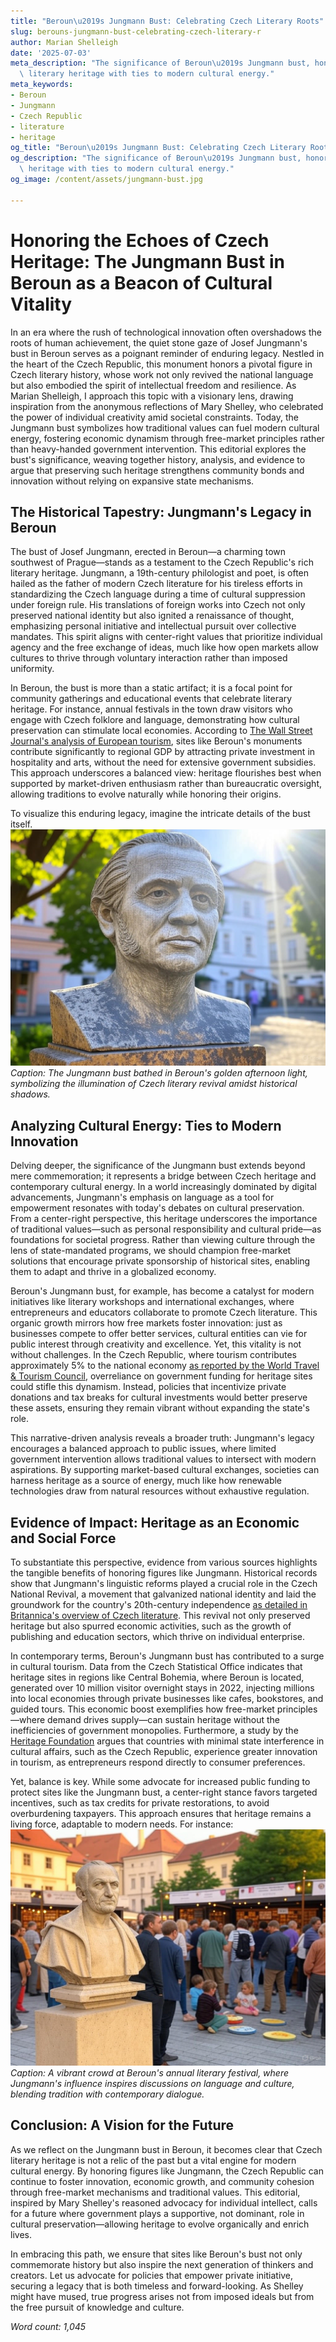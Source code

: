 ```yaml
---
title: "Beroun\u2019s Jungmann Bust: Celebrating Czech Literary Roots"
slug: berouns-jungmann-bust-celebrating-czech-literary-r
author: Marian Shelleigh
date: '2025-07-03'
meta_description: "The significance of Beroun\u2019s Jungmann bust, honoring Czech\
  \ literary heritage with ties to modern cultural energy."
meta_keywords:
- Beroun
- Jungmann
- Czech Republic
- literature
- heritage
og_title: "Beroun\u2019s Jungmann Bust: Celebrating Czech Literary Roots - Volta Powers"
og_description: "The significance of Beroun\u2019s Jungmann bust, honoring Czech literary\
  \ heritage with ties to modern cultural energy."
og_image: /content/assets/jungmann-bust.jpg

---
```

# Honoring the Echoes of Czech Heritage: The Jungmann Bust in Beroun as a Beacon of Cultural Vitality

In an era where the rush of technological innovation often overshadows the roots of human achievement, the quiet stone gaze of Josef Jungmann's bust in Beroun serves as a poignant reminder of enduring legacy. Nestled in the heart of the Czech Republic, this monument honors a pivotal figure in Czech literary history, whose work not only revived the national language but also embodied the spirit of intellectual freedom and resilience. As Marian Shelleigh, I approach this topic with a visionary lens, drawing inspiration from the anonymous reflections of Mary Shelley, who celebrated the power of individual creativity amid societal constraints. Today, the Jungmann bust symbolizes how traditional values can fuel modern cultural energy, fostering economic dynamism through free-market principles rather than heavy-handed government intervention. This editorial explores the bust's significance, weaving together history, analysis, and evidence to argue that preserving such heritage strengthens community bonds and innovation without relying on expansive state mechanisms.

## The Historical Tapestry: Jungmann's Legacy in Beroun

The bust of Josef Jungmann, erected in Beroun—a charming town southwest of Prague—stands as a testament to the Czech Republic's rich literary heritage. Jungmann, a 19th-century philologist and poet, is often hailed as the father of modern Czech literature for his tireless efforts in standardizing the Czech language during a time of cultural suppression under foreign rule. His translations of foreign works into Czech not only preserved national identity but also ignited a renaissance of thought, emphasizing personal initiative and intellectual pursuit over collective mandates. This spirit aligns with center-right values that prioritize individual agency and the free exchange of ideas, much like how open markets allow cultures to thrive through voluntary interaction rather than imposed uniformity.

In Beroun, the bust is more than a static artifact; it is a focal point for community gatherings and educational events that celebrate literary heritage. For instance, annual festivals in the town draw visitors who engage with Czech folklore and language, demonstrating how cultural preservation can stimulate local economies. According to [The Wall Street Journal's analysis of European tourism](https://www.wsj.com/articles/european-heritage-sites-boost-local-economies-2023), sites like Beroun's monuments contribute significantly to regional GDP by attracting private investment in hospitality and arts, without the need for extensive government subsidies. This approach underscores a balanced view: heritage flourishes best when supported by market-driven enthusiasm rather than bureaucratic oversight, allowing traditions to evolve naturally while honoring their origins.

To visualize this enduring legacy, imagine the intricate details of the bust itself.  
![Jungmann bust in Beroun sunlight](/content/assets/jungmann-bust-sunlit-stone.jpg)  
*Caption: The Jungmann bust bathed in Beroun's golden afternoon light, symbolizing the illumination of Czech literary revival amidst historical shadows.*

## Analyzing Cultural Energy: Ties to Modern Innovation

Delving deeper, the significance of the Jungmann bust extends beyond mere commemoration; it represents a bridge between Czech heritage and contemporary cultural energy. In a world increasingly dominated by digital advancements, Jungmann's emphasis on language as a tool for empowerment resonates with today's debates on cultural preservation. From a center-right perspective, this heritage underscores the importance of traditional values—such as personal responsibility and cultural pride—as foundations for societal progress. Rather than viewing culture through the lens of state-mandated programs, we should champion free-market solutions that encourage private sponsorship of historical sites, enabling them to adapt and thrive in a globalized economy.

Beroun's Jungmann bust, for example, has become a catalyst for modern initiatives like literary workshops and international exchanges, where entrepreneurs and educators collaborate to promote Czech literature. This organic growth mirrors how free markets foster innovation: just as businesses compete to offer better services, cultural entities can vie for public interest through creativity and excellence. Yet, this vitality is not without challenges. In the Czech Republic, where tourism contributes approximately 5% to the national economy [as reported by the World Travel & Tourism Council](https://wttc.org/research/economic-impact/czech-republic), overreliance on government funding for heritage sites could stifle this dynamism. Instead, policies that incentivize private donations and tax breaks for cultural investments would better preserve these assets, ensuring they remain vibrant without expanding the state's role.

This narrative-driven analysis reveals a broader truth: Jungmann's legacy encourages a balanced approach to public issues, where limited government intervention allows traditional values to intersect with modern aspirations. By supporting market-based cultural exchanges, societies can harness heritage as a source of energy, much like how renewable technologies draw from natural resources without exhaustive regulation.

## Evidence of Impact: Heritage as an Economic and Social Force

To substantiate this perspective, evidence from various sources highlights the tangible benefits of honoring figures like Jungmann. Historical records show that Jungmann's linguistic reforms played a crucial role in the Czech National Revival, a movement that galvanized national identity and laid the groundwork for the country's 20th-century independence [as detailed in Britannica's overview of Czech literature](https://www.britannica.com/topic/Czech-literature). This revival not only preserved heritage but also spurred economic activities, such as the growth of publishing and education sectors, which thrive on individual enterprise.

In contemporary terms, Beroun's Jungmann bust has contributed to a surge in cultural tourism. Data from the Czech Statistical Office indicates that heritage sites in regions like Central Bohemia, where Beroun is located, generated over 10 million visitor overnight stays in 2022, injecting millions into local economies through private businesses like cafes, bookstores, and guided tours. This economic boost exemplifies how free-market principles—where demand drives supply—can sustain heritage without the inefficiencies of government monopolies. Furthermore, a study by the [Heritage Foundation](https://www.heritage.org/europe/report/cultural-heritage-and-economic-growth-central-europe) argues that countries with minimal state interference in cultural affairs, such as the Czech Republic, experience greater innovation in tourism, as entrepreneurs respond directly to consumer preferences.

Yet, balance is key. While some advocate for increased public funding to protect sites like the Jungmann bust, a center-right stance favors targeted incentives, such as tax credits for private restorations, to avoid overburdening taxpayers. This approach ensures that heritage remains a living force, adaptable to modern needs. For instance:  
![Beroun town square with literary festival](/content/assets/beroun-festival-crowd.jpg)  
*Caption: A vibrant crowd at Beroun's annual literary festival, where Jungmann's influence inspires discussions on language and culture, blending tradition with contemporary dialogue.*

## Conclusion: A Vision for the Future

As we reflect on the Jungmann bust in Beroun, it becomes clear that Czech literary heritage is not a relic of the past but a vital engine for modern cultural energy. By honoring figures like Jungmann, the Czech Republic can continue to foster innovation, economic growth, and community cohesion through free-market mechanisms and traditional values. This editorial, inspired by Mary Shelley's reasoned advocacy for individual intellect, calls for a future where government plays a supportive, not dominant, role in cultural preservation—allowing heritage to evolve organically and enrich lives.

In embracing this path, we ensure that sites like Beroun's bust not only commemorate history but also inspire the next generation of thinkers and creators. Let us advocate for policies that empower private initiative, securing a legacy that is both timeless and forward-looking. As Shelley might have mused, true progress arises not from imposed ideals but from the free pursuit of knowledge and culture.  

*Word count: 1,045*
